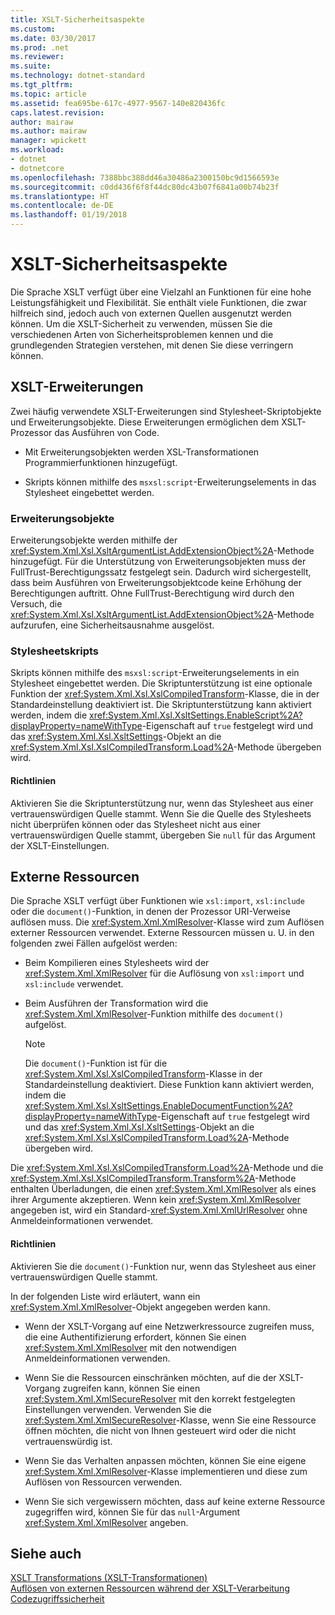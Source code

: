 ```yaml
---
title: XSLT-Sicherheitsaspekte
ms.custom: 
ms.date: 03/30/2017
ms.prod: .net
ms.reviewer: 
ms.suite: 
ms.technology: dotnet-standard
ms.tgt_pltfrm: 
ms.topic: article
ms.assetid: fea695be-617c-4977-9567-140e820436fc
caps.latest.revision: 
author: mairaw
ms.author: mairaw
manager: wpickett
ms.workload:
- dotnet
- dotnetcore
ms.openlocfilehash: 7388bbc388dd46a30486a2300150bc9d1566593e
ms.sourcegitcommit: c0dd436f6f8f44dc80dc43b07f6841a00b74b23f
ms.translationtype: HT
ms.contentlocale: de-DE
ms.lasthandoff: 01/19/2018
---
```

# <a name="xslt-security-considerations"></a>XSLT-Sicherheitsaspekte
Die Sprache XSLT verfügt über eine Vielzahl an Funktionen für eine hohe Leistungsfähigkeit und Flexibilität. Sie enthält viele Funktionen, die zwar hilfreich sind, jedoch auch von externen Quellen ausgenutzt werden können. Um die XSLT-Sicherheit zu verwenden, müssen Sie die verschiedenen Arten von Sicherheitsproblemen kennen und die grundlegenden Strategien verstehen, mit denen Sie diese verringern können.  
  
## <a name="xslt-extensions"></a>XSLT-Erweiterungen  
 Zwei häufig verwendete XSLT-Erweiterungen sind Stylesheet-Skriptobjekte und Erweiterungsobjekte. Diese Erweiterungen ermöglichen dem XSLT-Prozessor das Ausführen von Code.  
  
-   Mit Erweiterungsobjekten werden XSL-Transformationen Programmierfunktionen hinzugefügt.  
  
-   Skripts können mithilfe des `msxsl:script`-Erweiterungselements in das Stylesheet eingebettet werden.  
  
### <a name="extension-objects"></a>Erweiterungsobjekte  
 Erweiterungsobjekte werden mithilfe der <xref:System.Xml.Xsl.XsltArgumentList.AddExtensionObject%2A>-Methode hinzugefügt. Für die Unterstützung von Erweiterungsobjekten muss der FullTrust-Berechtigungssatz festgelegt sein. Dadurch wird sichergestellt, dass beim Ausführen von Erweiterungsobjektcode keine Erhöhung der Berechtigungen auftritt. Ohne FullTrust-Berechtigung wird durch den Versuch, die <xref:System.Xml.Xsl.XsltArgumentList.AddExtensionObject%2A>-Methode aufzurufen, eine Sicherheitsausnahme ausgelöst.  
  
### <a name="style-sheet-scripts"></a>Stylesheetskripts  
 Skripts können mithilfe des `msxsl:script`-Erweiterungselements in ein Stylesheet eingebettet werden. Die Skriptunterstützung ist eine optionale Funktion der <xref:System.Xml.Xsl.XslCompiledTransform>-Klasse, die in der Standardeinstellung deaktiviert ist. Die Skriptunterstützung kann aktiviert werden, indem die <xref:System.Xml.Xsl.XsltSettings.EnableScript%2A?displayProperty=nameWithType>-Eigenschaft auf `true` festgelegt wird und das <xref:System.Xml.Xsl.XsltSettings>-Objekt an die <xref:System.Xml.Xsl.XslCompiledTransform.Load%2A>-Methode übergeben wird.  
  
#### <a name="guidelines"></a>Richtlinien  
 Aktivieren Sie die Skriptunterstützung nur, wenn das Stylesheet aus einer vertrauenswürdigen Quelle stammt. Wenn Sie die Quelle des Stylesheets nicht überprüfen können oder das Stylesheet nicht aus einer vertrauenswürdigen Quelle stammt, übergeben Sie `null` für das Argument der XSLT-Einstellungen.  
  
## <a name="external-resources"></a>Externe Ressourcen  
 Die Sprache XSLT verfügt über Funktionen wie `xsl:import`, `xsl:include` oder die `document()`-Funktion, in denen der Prozessor URI-Verweise auflösen muss. Die <xref:System.Xml.XmlResolver>-Klasse wird zum Auflösen externer Ressourcen verwendet. Externe Ressourcen müssen u. U. in den folgenden zwei Fällen aufgelöst werden:  
  
-   Beim Kompilieren eines Stylesheets wird der <xref:System.Xml.XmlResolver> für die Auflösung von `xsl:import` und `xsl:include` verwendet.  
  
-   Beim Ausführen der Transformation wird die <xref:System.Xml.XmlResolver>-Funktion mithilfe des `document()` aufgelöst.  
  
    > [!NOTE]
    >  Die `document()`-Funktion ist für die <xref:System.Xml.Xsl.XslCompiledTransform>-Klasse in der Standardeinstellung deaktiviert. Diese Funktion kann aktiviert werden, indem die <xref:System.Xml.Xsl.XsltSettings.EnableDocumentFunction%2A?displayProperty=nameWithType>-Eigenschaft auf `true` festgelegt wird und das <xref:System.Xml.Xsl.XsltSettings>-Objekt an die <xref:System.Xml.Xsl.XslCompiledTransform.Load%2A>-Methode übergeben wird.  
  
 Die <xref:System.Xml.Xsl.XslCompiledTransform.Load%2A>-Methode und die <xref:System.Xml.Xsl.XslCompiledTransform.Transform%2A>-Methode enthalten Überladungen, die einen <xref:System.Xml.XmlResolver> als eines ihrer Argumente akzeptieren. Wenn kein <xref:System.Xml.XmlResolver> angegeben ist, wird ein Standard-<xref:System.Xml.XmlUrlResolver> ohne Anmeldeinformationen verwendet.  
  
#### <a name="guidelines"></a>Richtlinien  
 Aktivieren Sie die `document()`-Funktion nur, wenn das Stylesheet aus einer vertrauenswürdigen Quelle stammt.  
  
 In der folgenden Liste wird erläutert, wann ein <xref:System.Xml.XmlResolver>-Objekt angegeben werden kann.  
  
-   Wenn der XSLT-Vorgang auf eine Netzwerkressource zugreifen muss, die eine Authentifizierung erfordert, können Sie einen <xref:System.Xml.XmlResolver> mit den notwendigen Anmeldeinformationen verwenden.  
  
-   Wenn Sie die Ressourcen einschränken möchten, auf die der XSLT-Vorgang zugreifen kann, können Sie einen <xref:System.Xml.XmlSecureResolver> mit den korrekt festgelegten Einstellungen verwenden. Verwenden Sie die <xref:System.Xml.XmlSecureResolver>-Klasse, wenn Sie eine Ressource öffnen möchten, die nicht von Ihnen gesteuert wird oder die nicht vertrauenswürdig ist.  
  
-   Wenn Sie das Verhalten anpassen möchten, können Sie eine eigene <xref:System.Xml.XmlResolver>-Klasse implementieren und diese zum Auflösen von Ressourcen verwenden.  
  
-   Wenn Sie sich vergewissern möchten, dass auf keine externe Ressource zugegriffen wird, können Sie für das `null`-Argument <xref:System.Xml.XmlResolver> angeben.  
  
## <a name="see-also"></a>Siehe auch  
 [XSLT Transformations (XSLT-Transformationen)](../../../../docs/standard/data/xml/xslt-transformations.md)  
 [Auflösen von externen Ressourcen während der XSLT-Verarbeitung](../../../../docs/standard/data/xml/resolving-external-resources-during-xslt-processing.md)  
 [Codezugriffssicherheit](http://msdn.microsoft.com/library/23a20143-241d-4fe5-9d9f-3933fd594c03)
